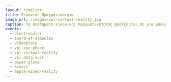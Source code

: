 ```yaml
---
layout: timeline 
title: Εικονική Πραγματικότητα 
image_url: /images/vpl-virtual-reality.jpg
caption: Τα συστήματα εικονικής πραγματικότητας βασίζονται σε μια μάσκα που παρακολουθεί την κίνηση του κεφαλιού, ώστε να ενημερώνει σε πραγματικό χρόνο την εικόνα που προβάλεται στα μάτια και συνήθως συνοδεύονται από συσκευές εισόδου που καταγράφουν τις κινήσεις των χεριών ή και όλου του σώματος, ανάλογα με το πεδίο εφαρμογής. 
events:
  - electrocular 
  - sword-of-damocles 
  - videoplace
  - vpl-eye-phone
  - vpl-virtual-reality
  - vpl-data-suit
  - power-glove
  - kinect
  - apple-mixed-reality
---
```


